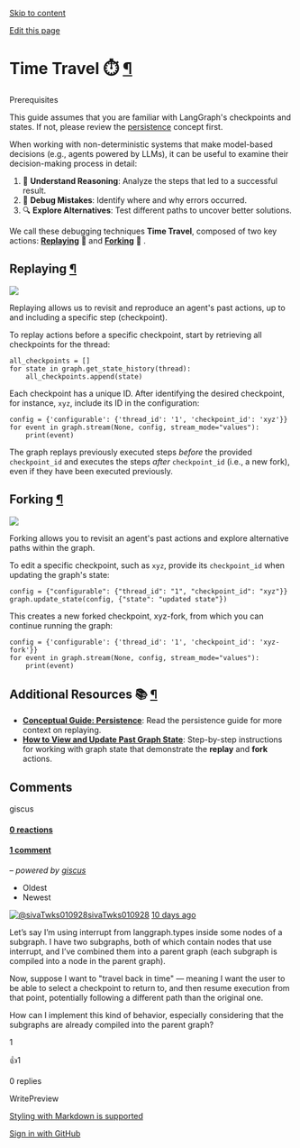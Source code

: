 [Skip to content](https://langchain-ai.github.io/langgraph/concepts/time-travel/?q=#time-travel)

[Edit this page](https://github.com/langchain-ai/langgraph/edit/main/docs/docs/concepts/time-travel.md "Edit this page")

# Time Travel ⏱️ [¶](https://langchain-ai.github.io/langgraph/concepts/time-travel/?q=\#time-travel "Permanent link")

Prerequisites

This guide assumes that you are familiar with LangGraph's checkpoints and states. If not, please review the [persistence](https://langchain-ai.github.io/langgraph/concepts/persistence/) concept first.

When working with non-deterministic systems that make model-based decisions (e.g., agents powered by LLMs), it can be useful to examine their decision-making process in detail:

1. 🤔 **Understand Reasoning**: Analyze the steps that led to a successful result.
2. 🐞 **Debug Mistakes**: Identify where and why errors occurred.
3. 🔍 **Explore Alternatives**: Test different paths to uncover better solutions.

We call these debugging techniques **Time Travel**, composed of two key actions: [**Replaying**](https://langchain-ai.github.io/langgraph/concepts/time-travel/?q=#replaying) 🔁 and [**Forking**](https://langchain-ai.github.io/langgraph/concepts/time-travel/?q=#forking) 🔀 .

## Replaying [¶](https://langchain-ai.github.io/langgraph/concepts/time-travel/?q=\#replaying "Permanent link")

![](https://langchain-ai.github.io/langgraph/concepts/img/human_in_the_loop/replay.png)

Replaying allows us to revisit and reproduce an agent's past actions, up to and including a specific step (checkpoint).

To replay actions before a specific checkpoint, start by retrieving all checkpoints for the thread:

```md-code__content
all_checkpoints = []
for state in graph.get_state_history(thread):
    all_checkpoints.append(state)

```

Each checkpoint has a unique ID. After identifying the desired checkpoint, for instance, `xyz`, include its ID in the configuration:

```md-code__content
config = {'configurable': {'thread_id': '1', 'checkpoint_id': 'xyz'}}
for event in graph.stream(None, config, stream_mode="values"):
    print(event)

```

The graph replays previously executed steps _before_ the provided `checkpoint_id` and executes the steps _after_ `checkpoint_id` (i.e., a new fork), even if they have been executed previously.

## Forking [¶](https://langchain-ai.github.io/langgraph/concepts/time-travel/?q=\#forking "Permanent link")

![](https://langchain-ai.github.io/langgraph/concepts/img/human_in_the_loop/forking.png)

Forking allows you to revisit an agent's past actions and explore alternative paths within the graph.

To edit a specific checkpoint, such as `xyz`, provide its `checkpoint_id` when updating the graph's state:

```md-code__content
config = {"configurable": {"thread_id": "1", "checkpoint_id": "xyz"}}
graph.update_state(config, {"state": "updated state"})

```

This creates a new forked checkpoint, xyz-fork, from which you can continue running the graph:

```md-code__content
config = {'configurable': {'thread_id': '1', 'checkpoint_id': 'xyz-fork'}}
for event in graph.stream(None, config, stream_mode="values"):
    print(event)

```

## Additional Resources 📚 [¶](https://langchain-ai.github.io/langgraph/concepts/time-travel/?q=\#additional-resources "Permanent link")

- [**Conceptual Guide: Persistence**](https://langchain-ai.github.io/langgraph/concepts/persistence/#replay): Read the persistence guide for more context on replaying.
- [**How to View and Update Past Graph State**](https://langchain-ai.github.io/langgraph/how-tos/human_in_the_loop/time-travel/): Step-by-step instructions for working with graph state that demonstrate the **replay** and **fork** actions.

## Comments

giscus

#### [0 reactions](https://github.com/langchain-ai/langgraph/discussions/4261)

#### [1 comment](https://github.com/langchain-ai/langgraph/discussions/4261)

_– powered by [giscus](https://giscus.app/)_

- Oldest
- Newest

[![@sivaTwks010928](https://avatars.githubusercontent.com/u/178696152?v=4)sivaTwks010928](https://github.com/sivaTwks010928) [10 days ago](https://github.com/langchain-ai/langgraph/discussions/4261#discussioncomment-12823748)

Let’s say I’m using interrupt from langgraph.types inside some nodes of a subgraph. I have two subgraphs, both of which contain nodes that use interrupt, and I’ve combined them into a parent graph (each subgraph is compiled into a node in the parent graph).

Now, suppose I want to "travel back in time" — meaning I want the user to be able to select a checkpoint to return to, and then resume execution from that point, potentially following a different path than the original one.

How can I implement this kind of behavior, especially considering that the subgraphs are already compiled into the parent graph?

1

👍1

0 replies

WritePreview

[Styling with Markdown is supported](https://guides.github.com/features/mastering-markdown/ "Styling with Markdown is supported")

[Sign in with GitHub](https://giscus.app/api/oauth/authorize?redirect_uri=https%3A%2F%2Flangchain-ai.github.io%2Flanggraph%2Fconcepts%2Ftime-travel%2F%3Fq%3D)